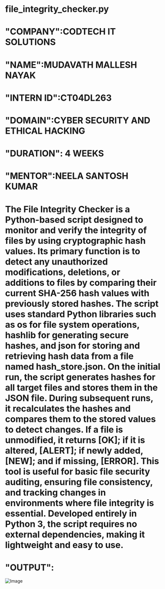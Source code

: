# file_integrity_checker.py
# "COMPANY":CODTECH IT SOLUTIONS
# "NAME":MUDAVATH MALLESH NAYAK
# "INTERN ID":CT04DL263
# "DOMAIN":CYBER SECURITY AND ETHICAL HACKING
# "DURATION": 4 WEEKS
# "MENTOR":NEELA SANTOSH KUMAR
# The File Integrity Checker is a Python-based script designed to monitor and verify the integrity of files by using cryptographic hash values. Its primary function is to detect any unauthorized modifications, deletions, or additions to files by comparing their current SHA-256 hash values with previously stored hashes. The script uses standard Python libraries such as os for file system operations, hashlib for generating secure hashes, and json for storing and retrieving hash data from a file named hash_store.json. On the initial run, the script generates hashes for all target files and stores them in the JSON file. During subsequent runs, it recalculates the hashes and compares them to the stored values to detect changes. If a file is unmodified, it returns [OK]; if it is altered, [ALERT]; if newly added, [NEW]; and if missing, [ERROR]. This tool is useful for basic file security auditing, ensuring file consistency, and tracking changes in environments where file integrity is essential. Developed entirely in Python 3, the script requires no external dependencies, making it lightweight and easy to use.
# "OUTPUT":
![Image](https://github.com/user-attachments/assets/c00b46cf-98a1-4412-9838-98f067eb6500)
